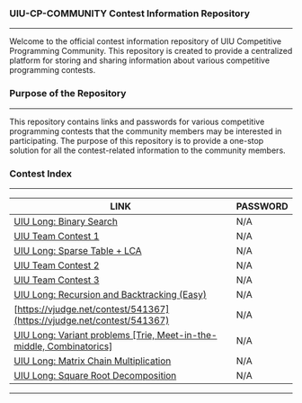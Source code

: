 ### UIU-CP-COMMUNITY Contest Information Repository
---
Welcome to the official contest information repository of UIU Competitive Programming Community. This repository is created to provide a centralized platform for storing and sharing information about various competitive programming contests.

### Purpose of the Repository
---
This repository contains links and passwords for various competitive programming contests that the community members may be interested in participating. The purpose of this repository is to provide a one-stop solution for all the contest-related information to the community members.

### Contest Index
---
| LINK | PASSWORD |
| ------ | ------ |
|[UIU Long: Binary Search](https://vjudge.net/contest/535620)| N/A |
|[UIU Team Contest 1](https://vjudge.net/contest/536225)| N/A |
|[UIU Long: Sparse Table + LCA](https://vjudge.net/contest/536244)| N/A |
|[UIU Team Contest 2](https://vjudge.net/contest/537193)| N/A |
|[UIU Team Contest 3](https://vjudge.net/contest/538865)| N/A |
|[UIU Long: Recursion and Backtracking (Easy)](https://vjudge.net/contest/539470)| N/A |
|[https://vjudge.net/contest/541367](https://vjudge.net/contest/541367)| N/A |
|[UIU Long: Variant problems [Trie, Meet-in-the-middle, Combinatorics]](https://vjudge.net/contest/541699)| N/A |
|[UIU Long: Matrix Chain Multiplication](https://vjudge.net/contest/543567)| N/A |
|[UIU Long: Square Root Decomposition](https://vjudge.net/contest/544623)| N/A |
---
